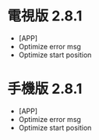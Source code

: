 # 電視版 2.8.1

* [APP]
* Optimize error msg
* Optimize start position

# 手機版 2.8.1

* [APP]
* Optimize error msg
* Optimize start position